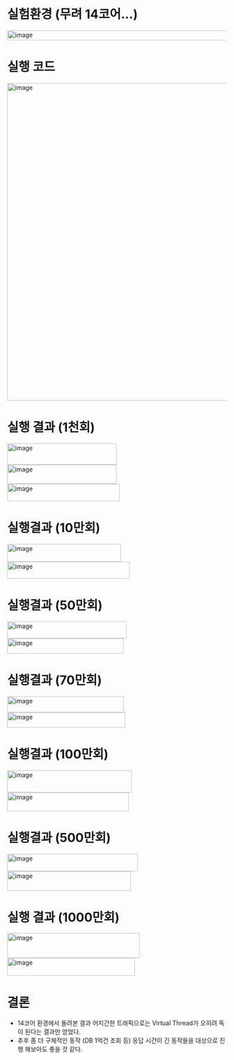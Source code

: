 # 실험환경 (무려 14코어...)
<img width="649" height="23" alt="image" src="https://github.com/user-attachments/assets/94848252-71f4-44b5-a50a-86ee114bc033" />


# 실행 코드
<img width="777" height="730" alt="image" src="https://github.com/user-attachments/assets/cbf04898-e050-4425-9a40-c0ed032ce41d" />

# 실행 결과 (1천회)
<img width="251" height="49" alt="image" src="https://github.com/user-attachments/assets/7a58d806-e1df-4327-97aa-9a5f104ea429" />
<img width="251" height="44" alt="image" src="https://github.com/user-attachments/assets/3b5af90b-2f5b-4aa5-9db7-8eef25802dfe" />
<img width="258" height="40" alt="image" src="https://github.com/user-attachments/assets/41590997-87eb-4244-afd0-8ad6f2bb7cb5" />

# 실행결과 (10만회)
<img width="261" height="41" alt="image" src="https://github.com/user-attachments/assets/350d36d8-0027-4829-b051-b2ea5adc803b" />
<img width="281" height="39" alt="image" src="https://github.com/user-attachments/assets/cd545f3f-95b4-4aeb-b0a7-604ff37a634e" />

# 실행결과 (50만회)
<img width="274" height="39" alt="image" src="https://github.com/user-attachments/assets/4cbbb944-0c66-41ca-9241-42a70c8c2502" />
<img width="267" height="35" alt="image" src="https://github.com/user-attachments/assets/f980eccb-e7e7-438e-801b-9ee6e7ce985c" />

# 실행결과 (70만회)
<img width="268" height="37" alt="image" src="https://github.com/user-attachments/assets/76abf4ba-25c5-4c62-9c9f-c09ee2a20f30" />
<img width="271" height="35" alt="image" src="https://github.com/user-attachments/assets/a341f3da-0a41-4c92-8b4b-5b49431f6d21" />


# 실행결과 (100만회)
<img width="286" height="51" alt="image" src="https://github.com/user-attachments/assets/78d8261b-7e24-46dc-b1ac-e32691e7ea58" />
<img width="279" height="43" alt="image" src="https://github.com/user-attachments/assets/b12eb4b7-5823-4ac6-80ee-112b1d27c0e4" />

# 실행결과 (500만회)
<img width="300" height="40" alt="image" src="https://github.com/user-attachments/assets/72546a04-d500-4a47-afe8-a11d65298453" />
<img width="284" height="45" alt="image" src="https://github.com/user-attachments/assets/380d3cf8-2988-4e91-95a4-6f57719c9149" />

# 실행 결과 (1000만회)
<img width="304" height="57" alt="image" src="https://github.com/user-attachments/assets/4ac9b561-410d-4b67-aa6f-85503984625d" />
<img width="293" height="41" alt="image" src="https://github.com/user-attachments/assets/8da6635a-daf5-403a-9811-bddb9bf90605" />

# 결론
- 14코어 환경에서 돌려본 결과 어지간한 트래픽으로는 Virtual Thread가 오히려 독이 된다는 결과만 얻었다.
- 추후 좀 더 구체적인 동작 (DB 1억건 조회 등) 응답 시간이 긴 동작들을 대상으로 진행 해보아도 좋을 것 같다.
